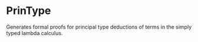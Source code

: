 # PrinType
Generates formal proofs for principal type deductions of terms in the simply typed lambda calculus.
